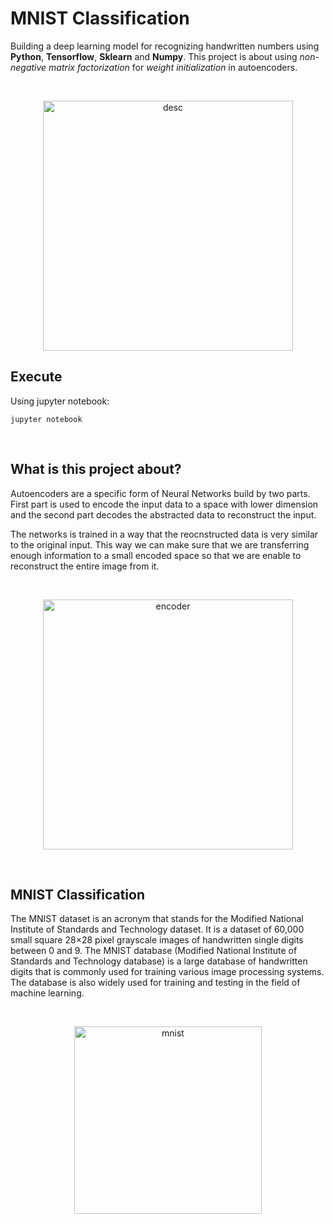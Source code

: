# MNIST Classification

Building a deep learning model for recognizing handwritten numbers using **Python**, **Tensorflow**, **Sklearn** and **Numpy**. 
This project is about using _non-negative matrix factorization_ for _weight initialization_ in autoencoders.

<br />

<p align="center">
  <img src="https://static.packt-cdn.com/products/9781789344158/graphics/assets/e8c5f6fa-9522-4fc2-b1a8-f10d4e451148.png" alt="desc" width="400" />
</p>

## Execute

Using jupyter notebook:

```shell
jupyter notebook
```

<br />

## What is this project about?

Autoencoders are a specific form of Neural Networks build by two parts. 
First part is used to encode the input data to a space with lower dimension and the second part decodes the abstracted data to reconstruct the input.

The networks is trained in a way that the reocnstructed data is very similar to the original input. 
This way we can make sure that we are transferring enough information to a small encoded space so that we are enable to reconstruct the entire image from it.

<br />

<p align="center">
  <img src="https://d1m75rqqgidzqn.cloudfront.net/wp-data/2020/04/29201743/Blog_info_29-04-2020-R-01-1024x438.png" width="400" alt="encoder" />
</p>

<br />

## MNIST Classification

The MNIST dataset is an acronym that stands for the Modified National Institute of Standards and Technology dataset. 
It is a dataset of 60,000 small square 28×28 pixel grayscale images of handwritten single digits between 0 and 9.
The MNIST database (Modified National Institute of Standards and Technology database) is a large database of handwritten digits 
that is commonly used for training various image processing systems. 
The database is also widely used for training and testing in the field of machine learning.

<br />

<p align="center">
  <img src="https://encrypted-tbn0.gstatic.com/images?q=tbn:ANd9GcQFqulUlpB8FRxcskZtjySqNj_r71cjowz_mnZZG-yqnw&s" alt="mnist" width="300" />
</p>
